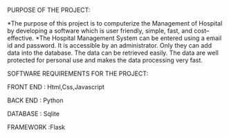 PURPOSE OF THE PROJECT:

  *The purpose of this project is to computerize the Management of Hospital by developing a software which is user friendly, simple, fast, and cost– effective.
   *The Hospital Management System can be entered using a email id and password. It is accessible  by an administrator. Only they can add data into the database. The data can be retrieved easily. The data are well protected for personal use and makes the data processing very fast.

SOFTWARE REQUIREMENTS FOR THE PROJECT:

FRONT END : Html,Css,Javascript

BACK END  : Python

DATABASE  : Sqlite 

FRAMEWORK :Flask
